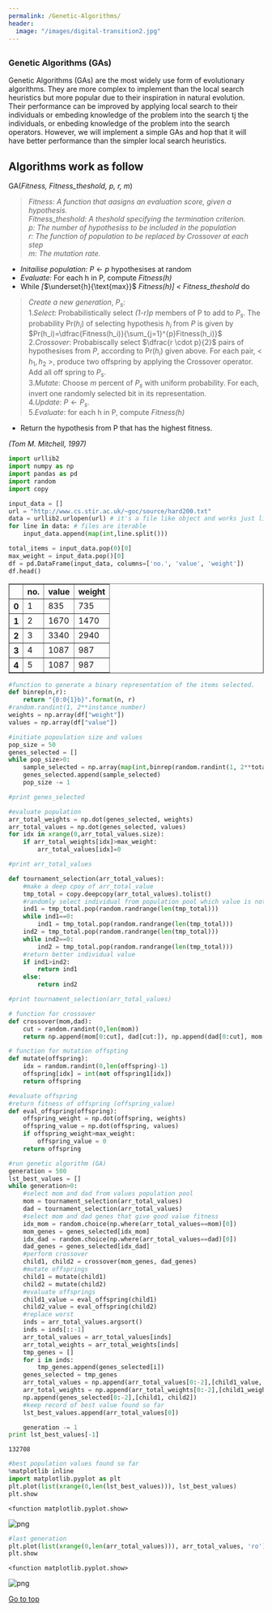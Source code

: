 ```yaml
---
permalink: /Genetic-Algorithms/
header:
  image: "/images/digital-transition2.jpg"
---
```

<h2 id="top"></h2>

### Genetic Algorithms (GAs)

Genetic	Algorithms  (GAs) are	the most widely use form of evolutionary algorithms. They are more complex to implement than the local search heuristics but more popular due to their inspiration in natural evolution. Their performance can be improved by applying local search to their individuals or embeding knowledge of the problem into the search tj the individuals, or enbeding knowledge of the problem into the search operators. However, we will implement a simple GAs and hop that it will have better performance than the simpler local search heuristics.

## Algorithms work as follow
GA(*Fitness, Fitness_theshold, p, r, m*)
>*Fitness: A function that aasigns an evaluation score, given a hypothesis.*<br>
>*Fitness_theshold: A theshold specifying the termination criterion.*<br>
>*p: The number of hypothesiss to be included in the population*<br>
>*r: The function of population to be replaced by Crossover at each step*<br>
>*m: The mutation rate.* <br>

+ *Initailise population: P* $\leftarrow$ *p* hypothesises at random
+ *Evaluate:* For each h in P, compute *Fitness(h)*
+ While *[*$\underset{h}{\text{max}}$ *Fitness(h)] < Fitness_theshold* do

>*Create a new generation*, $P_s$:<br>
1.*Select*: Probabilistically select *(1-r)p* members of P to add to $P_s$. The probability Pr($h_i$) of selecting hypothesis $h_i$ from *P* is given by <br>
$Pr(h_i)=\dfrac{Fitness(h_i)}{\sum_{j=1}^{p}Fitness(h_i)}$<br>
2.*Crossover*: Probabiscally select $\dfrac{r \cdot p}{2}$ pairs of hypothesises from *P*, according to Pr($h_i$) given above. For each pair, < $h_1, h_2$ >, produce two offspring by applying the Crossover operator. Add all off spring to $P_s$.<br>
3.*Mutate*: Choose *m* percent of $P_s$ with uniform probability. For each, invert one randomly selected bit in its representation.<br>
4.*Update*: $P \leftarrow P_s$.<br>
5.*Evaluate*: for each h in P, compute *Fitness($h$)*<br>

+ Return the hypothesis from P that has the highest fitness.

*(Tom M. Mitchell, 1997)*


```python
import urllib2
import numpy as np
import pandas as pd
import random
import copy

input_data = []
url = "http://www.cs.stir.ac.uk/~goc/source/hard200.txt"
data = urllib2.urlopen(url) # it's a file like object and works just like a file
for line in data: # files are iterable
    input_data.append(map(int,line.split()))

total_items = input_data.pop(0)[0]
max_weight = input_data.pop()[0]
df = pd.DataFrame(input_data, columns=['no.', 'value', 'weight'])
df.head()
```




<div>
<table border="1" class="dataframe">
  <thead>
    <tr style="text-align: right;">
      <th></th>
      <th>no.</th>
      <th>value</th>
      <th>weight</th>
    </tr>
  </thead>
  <tbody>
    <tr>
      <th>0</th>
      <td>1</td>
      <td>835</td>
      <td>735</td>
    </tr>
    <tr>
      <th>1</th>
      <td>2</td>
      <td>1670</td>
      <td>1470</td>
    </tr>
    <tr>
      <th>2</th>
      <td>3</td>
      <td>3340</td>
      <td>2940</td>
    </tr>
    <tr>
      <th>3</th>
      <td>4</td>
      <td>1087</td>
      <td>987</td>
    </tr>
    <tr>
      <th>4</th>
      <td>5</td>
      <td>1087</td>
      <td>987</td>
    </tr>
  </tbody>
</table>
</div>




```python
#function to generate a binary representation of the items selected.
def binrep(n,r):
    return "{0:0{1}b}".format(n, r)
#random.randint(1, 2**instance_number)
weights = np.array(df["weight"])   
values = np.array(df["value"])
```


```python
#initiate popoulation size and values
pop_size = 50
genes_selected = []
while pop_size>0:
    sample_selected = np.array(map(int,binrep(random.randint(1, 2**total_items), total_items)))
    genes_selected.append(sample_selected)
    pop_size -= 1

#print genes_selected
```


```python
#evaluate population
arr_total_weights = np.dot(genes_selected, weights)
arr_total_values = np.dot(genes_selected, values)
for idx in xrange(0,arr_total_values.size):
    if arr_total_weights[idx]>max_weight:
        arr_total_values[idx]=0

#print arr_total_values
```


```python
def tournament_selection(arr_total_values):
    #make a deep cpoy of arr_total_value
    tmp_total = copy.deepcopy(arr_total_values).tolist()
    #randomly select individual from population pool which value is not zeo
    ind1 = tmp_total.pop(random.randrange(len(tmp_total)))
    while ind1==0:
        ind1 = tmp_total.pop(random.randrange(len(tmp_total)))
    ind2 = tmp_total.pop(random.randrange(len(tmp_total)))
    while ind2==0:
        ind2 = tmp_total.pop(random.randrange(len(tmp_total)))
    #return better individual value
    if ind1>ind2:
        return ind1
    else:
        return ind2

#print tournament_selection(arr_total_values)
```


```python
# function for crossover
def crossover(mom,dad):
    cut = random.randint(0,len(mom))
    return np.append(mom[0:cut], dad[cut:]), np.append(dad[0:cut], mom[cut:])
```


```python
# function for mutation offspting
def mutate(offspring):
    idx = random.randint(0,len(offspring)-1)
    offspring[idx] = int(not offspring1[idx])
    return offspring
```


```python
#evaluate offspring
#return fitness of offspring (offspring_value)
def eval_offspring(offspring):
    offspring_weight = np.dot(offspring, weights)
    offspring_value = np.dot(offspring, values)
    if offspring_weight>max_weight:
        offspring_value = 0
    return offspring
```


```python
#run genetic algorithm (GA)
generation = 500
lst_best_values = []
while generation>0:
    #select mom and dad from values population pool
    mom = tournament_selection(arr_total_values)
    dad = tournament_selection(arr_total_values)
    #select mom and dad genes that give good value fitness
    idx_mom = random.choice(np.where(arr_total_values==mom)[0])
    mom_genes = genes_selected[idx_mom]
    idx_dad = random.choice(np.where(arr_total_values==dad)[0])
    dad_genes = genes_selected[idx_dad]
    #perform crossover
    child1, child2 = crossover(mom_genes, dad_genes)
    #mutate offsprings
    child1 = mutate(child1)
    child2 = mutate(child2)
    #evaluate offsprings
    child1_value = eval_offspring(child1)
    child2_value = eval_offspring(child2)
    #replace worst
    inds = arr_total_values.argsort()
    inds = inds[::-1]
    arr_total_values = arr_total_values[inds]
    arr_total_weights = arr_total_weights[inds]
    tmp_genes = []
    for i in inds:
        tmp_genes.append(genes_selected[i])
    genes_selected = tmp_genes
    arr_total_values = np.append(arr_total_values[0:-2],[child1_value, child2_value])
    arr_total_weights = np.append(arr_total_weights[0:-2],[child1_weight, child2_weight])
    np.append(genes_selected[0:-2],[child1, child2])
    #keep record of best value found so far
    lst_best_values.append(arr_total_values[0])

    generation -= 1
print lst_best_values[-1]
```

    132708



```python
#best population values found so far
%matplotlib inline
import matplotlib.pyplot as plt
plt.plot(list(xrange(0,len(lst_best_values))), lst_best_values)
plt.show
```




    <function matplotlib.pyplot.show>




![png](/images/Genetic-Algorithms/output_12_1.png)



```python
#last generation
plt.plot(list(xrange(0,len(arr_total_values))), arr_total_values, 'ro')
plt.show
```




    <function matplotlib.pyplot.show>




![png](/images/Genetic-Algorithms/output_13_1.png)

<a href="#top">Go to top</a>

